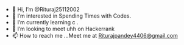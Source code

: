 - 👋 Hi, I’m @Rituraj25112002
- 👀 I’m interested in Spending Times with Codes.
- 🌱 I’m currently learning c .
- 💞️ I’m looking to meet uhh on Hackerrank
- 📫 How to reach me ...Meet me at Riturajpandey4406@gmail.com

<!---
Rituraj25112002 is a ✨ special ✨ repository because its `README.md` (this file) appears on your GitHub profile.
You can click the Preview link to take a look at your changes.
--->
